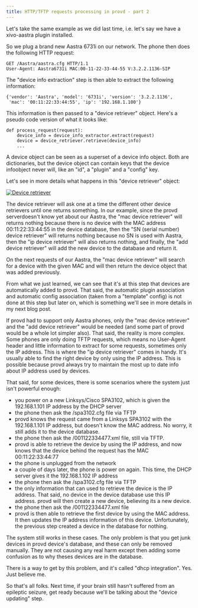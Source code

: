 ```yaml
---
title: HTTP/TFTP requests processing in provd - part 2
---
```


Let's take the same example as we did last time, i.e. let's say we have
a xivo-aastra plugin installed.

So we plug a brand new Aastra 6731i on our network. The phone then does
the following HTTP request:

~~~
GET /Aastra/aastra.cfg HTTP/1.1
User-Agent: Aastra6731i MAC:00-11-22-33-44-55 V:3.2.2.1136-SIP
~~~


The "device info extraction" step is then able to extract the following
information:

~~~
{'vendor': 'Aastra', 'model': '6731i', 'version': '3.2.2.1136',
 'mac': '00:11:22:33:44:55', 'ip': '192.168.1.100'}
~~~


This information is then passed to a "device retriever" object. Here's a
pseudo code version of what it looks like:

~~~
def process_request(request):
    device_info = device_info_extractor.extract(request)
    device = device_retriever.retrieve(device_info)
    ...
~~~


A device object can be seen as a superset of a device info object. Both
are dictionaries, but the device object can contain keys that the device
infoobject never will, like an "id", a "plugin" and a "config" key.

Let's see in more details what happens in this "device retriever"
object:

[![Device
retriever](/images/blog/provd/device-retriever_m.jpg "Device retriever, avr. 2012")](/images/blog/provd/device-retriever.png "Device retriever")

The device retriever will ask one at a time the different other device
retrievers until one returns something. In our example, since the provd
serverdoesn't know yet about our Aastra, the "mac device retriever" will
returns nothing because there is no device with the MAC address
00:11:22:33:44:55 in the device database, then the "SN (serial number)
device retriever" will returns nothing because no SN is used with
Aastra, then the "ip device retriever" will also returns nothing, and
finally, the "add device retriever" will add the new device to the
database and return it.

On the next requests of our Aastra, the "mac device retriever" will
search for a device with the given MAC and will then return the device
object that was added previously.

From what we just learned, we can see that it's at this step that
devices are automatically added to provd. That said, the automatic
plugin association and automatic config association (taken from a
"template" config) is not done at this step but later on, which is
something we'll see in more details in my next blog post.

If provd had to support only Aastra phones, only the "mac device
retriever" and the "add device retriever" would be needed (and some part
of provd would be a whole lot simpler also). That said, the reality is
more complex. Some phones are only doing TFTP requests, which means no
User-Agent header and little information to extract for some requests,
sometimes only the IP address. This is where the "ip device retriever"
comes in handy. It's usually able to find the right device by only using
the IP address. This is possible because provd always try to maintain
the most up to date info about IP address used by devices.

That said, for some devices, there is some scenarios where the system
just isn't powerful enough:

-   you power on a new Linksys/Cisco SPA3102, which is given the
    192.168.1.101 IP address by the DHCP server
-   the phone then ask the /spa3102.cfg file via TFTP
-   provd knows the request came from a Linksys SPA3102 with the
    192.168.1.101 IP address, but doesn't know the MAC address. No
    worry, it still adds it to the device database.
-   the phone then ask the /001122334477.xml file, still via TFTP.
-   provd is able to retrieve the device by using the IP address, and
    now knows that the device behind the request has the MAC
    00:11:22:33:44:77
-   the phone is unplugged from the network
-   a couple of days later, the phone is power on again. This time, the
    DHCP server gives it the 192.168.1.102 IP address
-   the phone then ask the /spa3102.cfg file via TFTP
-   the only information that can used to retrieve the device is the
    IP address. That said, no device in the device database use this
    IP address. provd will then create a new device, believing its a
    new device.
-   the phone then ask the /001122334477.xml file
-   provd is then able to retrieve the first device by using the
    MAC address. It then updates the IP address information of
    this device. Unfortunately, the previous step created a device in
    the database for nothing.

The system still works in these cases. The only problem is that you get
junk devices in provd device's database, and these can only be removed
manually. They are not causing any real harm except then adding some
confusion as to why theses devices are in the database.

There is a way to get by this problem, and it's called "dhcp
integration". Yes. Just believe me.

So that's all folks. Next time, if your brain still hasn't suffered from
an epileptic seizure, get ready because we'll be talking about the
"device updating" step.
